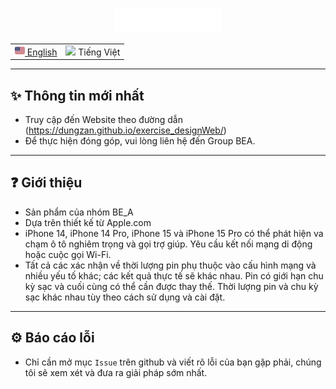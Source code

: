 <p align="center">
  <a href="#"><img width="170" height="40" src="/img/unauthorized_reseller no-bg.png"></a>
</p>


<div align="center">
<table>
  <tr>
    <td valign="center"><a href="readme.md"><img src="https://github.com/twitter/twemoji/blob/master/assets/svg/1f1fa-1f1f8.svg" width="16"/> English</td>
    <td valign="center"><img src="https://em-content.zobj.net/thumbs/160/twitter/53/flag-for-vietnam_1f1fb-1f1f3.png" width="16"/> Tiếng Việt</a></td>
  </tr>
</table>
</div>

---

## ✨ Thông tin mới nhất
- Truy cập đến Website theo đường dẫn (https://dungzan.github.io/exercise_designWeb/)
- Để thực hiện đóng góp, vui lòng liên hệ đến Group BEA.

---

## ❓ Giới thiệu
- Sản phẩm của nhóm BE_A
- Dựa trên thiết kế từ Apple.com
- iPhone 14, iPhone 14 Pro, iPhone 15 và iPhone 15 Pro có thể phát hiện va chạm ô tô nghiêm trọng và gọi trợ giúp. Yêu cầu kết nối mạng di động hoặc cuộc gọi Wi-Fi.
- Tất cả các xác nhận về thời lượng pin phụ thuộc vào cấu hình mạng và nhiều yếu tố khác; các kết quả thực tế sẽ khác nhau. Pin có giới hạn chu kỳ sạc và cuối cùng có thể cần được thay thế. Thời lượng pin và chu kỳ sạc khác nhau tùy theo cách sử dụng và cài đặt.
---
## ⚙ Báo cáo lỗi

- Chỉ cần mở mục `Issue` trên github và viết rõ lỗi của bạn gặp phải, chúng tôi sẽ xem xét và đưa ra giải pháp sớm nhất.
